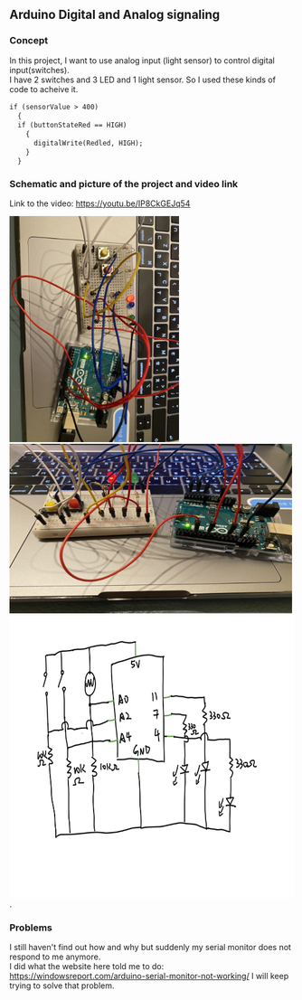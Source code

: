 ## Arduino Digital and Analog signaling
### Concept
In this project, I want to use analog input (light sensor) to control digital input(switches).  
I have 2 switches and 3 LED and 1 light sensor.
So I used these kinds of code to acheive it.  
```` 
if (sensorValue > 400)
  {
  if (buttonStateRed == HIGH)
    {
      digitalWrite(Redled, HIGH);
    }
  }
  ````
### Schematic and picture of the project and video link
Link to the video: https://youtu.be/IP8CkGEJq54


<img src="https://github.com/FairyyGenie/introToIM/blob/main/June17/June17_1.jpg" width="300" height="400">
<img src="https://github.com/FairyyGenie/introToIM/blob/main/June17/June17_2.jpg" width="500" height="300">
<img src="https://github.com/FairyyGenie/introToIM/blob/main/June17/June_17_Arduino.png" width="700" height="500">. 

### Problems
I still haven't find out how and why but suddenly my serial monitor does not respond to me anymore.  
I did what the website here told me to do: https://windowsreport.com/arduino-serial-monitor-not-working/
I will keep trying to solve that problem.
